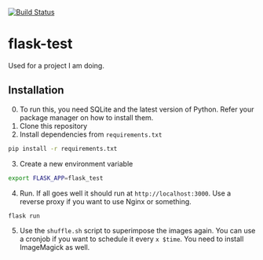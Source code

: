 [![Build Status](https://travis-ci.com/o2cr/flask-test.svg?token=HNaqxqDaGbs4tkJkBe5Y&branch=master)](https://travis-ci.com/o2cr/flask-test)
# flask-test  
  
Used for a project I am doing. 

## Installation
0. To run this, you need SQLite and the latest version of Python. Refer your package manager on how to install them.
1. Clone this repository
2. Install dependencies from `requirements.txt`
```bash
pip install -r requirements.txt
```
3. Create a new environment variable
```bash
export FLASK_APP=flask_test
```
4. Run. If all goes well it should run at `http://localhost:3000`. Use a reverse proxy if you want to use Nginx or something.
```bash
flask run
```
5. Use the `shuffle.sh` script to superimpose the images again. You can use a cronjob if you want to schedule it every `x $time`. You need to install ImageMagick as well.

